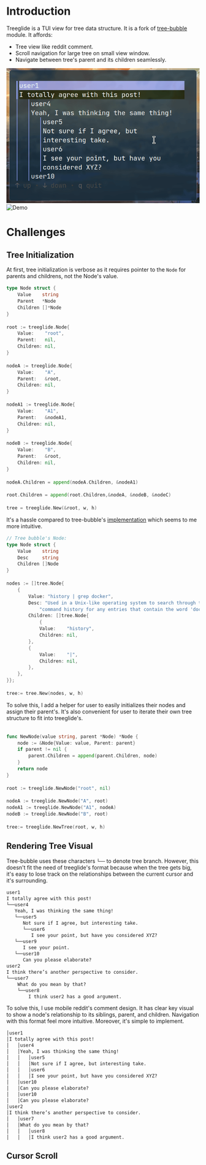 # Introduction

Treeglide is a TUI view for tree data structure. It is a fork of [tree-bubble](https://github.com/savannahostrowski/tree-bubble) module. It affords:

- Tree view like reddit comment.
- Scroll navigation for large tree on small view window.
- Navigate between tree's parent and its children seamlessly.


![Demo](./tree-glide-demo.gif)
![Demo](./tree-glide-scroll-demo.gif)

# Challenges

## Tree Initialization

At first, tree initialization is verbose as it requires pointer to the `Node` for parents and childrens, not the Node's value.

```go
type Node struct {
	Value    string
	Parent   *Node
	Children []*Node
}

root := treeglide.Node{
    Value:    "root",
    Parent:   nil,
    Children: nil,
}

nodeA := treeglide.Node{
    Value:    "A",
    Parent:   &root,
    Children: nil,
}

nodeA1 := treeglide.Node{
    Value:    "A1",
    Parent:   &nodeA1,
    Children: nil,
}

nodeB := treeglide.Node{
    Value:    "B",
    Parent:   &root,
    Children: nil,
}

nodeA.Children = append(nodeA.Children, &nodeA1)

root.Children = append(root.Children,&nodeA, &nodeB, &nodeC)

tree = treeglide.New(&root, w, h)
```

 It's a hassle compared to tree-bubble's [implementation](https://github.com/savannahostrowski/tree-bubble/blob/main/example/main.go) which seems to me more intuitive.
```go
// Tree bubble's Node:
type Node struct {
	Value    string
	Desc     string
	Children []Node
}

nodes := []tree.Node{
    {
        Value: "history | grep docker",
        Desc: "Used in a Unix-like operating system to search through the " +
            "command history for any entries that contain the word 'docker.'",
        Children: []tree.Node{
            {
            Value:    "history",
            Children: nil,
        }, 
        {
            Value:    "|",
            Children: nil,
        },
    },
}};

tree:= tree.New(nodes, w, h)
```

To solve this, I add a helper for user to easily initializes their nodes and assign their parent's. It's also convenient for user to iterate their own tree structure to fit into treeglide's.
```go

func NewNode(value string, parent *Node) *Node {
	node := &Node{Value: value, Parent: parent}
	if parent != nil {
		parent.Children = append(parent.Children, node)
	}
	return node
}

root := treeglide.NewNode("root", nil)

nodeA := treeglide.NewNode("A", root)
nodeA1 := treeglide.NewNode("A1", nodeA)
nodeB := treeglide.NewNode("B", root)

tree:= treeglide.NewTree(root, w, h)

```

## Rendering Tree Visual

Tree-bubble uses these characters `└──` to denote tree branch. However, this doesn't fit the need of treeglide's format because when the tree  gets big, it's easy to lose track on the relationships between the current cursor and it's surrounding.

```
user1
I totally agree with this post!
└──user4
   Yeah, I was thinking the same thing!
   └──user5
      Not sure if I agree, but interesting take.
      └──user6
         I see your point, but have you considered XYZ?
   └──user9
      I see your point.
   └──user10
      Can you please elaborate?
user2
I think there’s another perspective to consider.
└──user7
    What do you mean by that?
    └──user8
        I think user2 has a good argument.
```

To solve this, I use mobile reddit's comment design. It has clear key visual to show a node's relationship to its siblings, parent, and children. Navigation with this format feel more intuitive. Moreover, it's simple to implement.   

```
│user1
│I totally agree with this post!
│   │user4
│   │Yeah, I was thinking the same thing!
│   │   │user5
│   │   │Not sure if I agree, but interesting take.
│   │   │user6
│   │   │I see your point, but have you considered XYZ?
│   │user10
│   │Can you please elaborate?
│   │user10
│   │Can you please elaborate?
│user2
│I think there’s another perspective to consider.
│   │user7
│   │What do you mean by that?
│   │   │user8
│   │   │I think user2 has a good argument.
```

## Cursor Scroll


